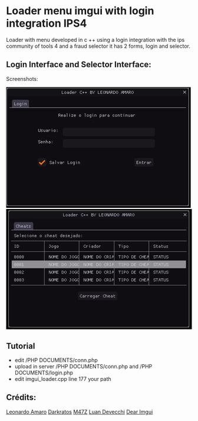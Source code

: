 # Loader menu imgui with login integration IPS4

Loader with menu developed in c ++ using a login integration with the ips community of tools 4 and a fraud selector it has 2 forms, login and selector.
## Login Interface and Selector Interface:

Screenshots:

![alt text](preview/loader01.png "Index 1")
![alt text](preview/loader02.png "Index 2")

## Tutorial
- edit /PHP DOCUMENTS/conn.php
- upload in server /PHP DOCUMENTS/conn.php and /PHP DOCUMENTS/login.php
- edit imgui_loader.cpp line 177 your path

## Crédits:  
[Leonardo Amaro](https://github.com/leonardoamaro-dev/)
[Darkratos](https://github.com/darkratos/)
[M47Z]()
[Luan Devecchi]()
[Dear Imgui](https://github.com/ocornut/imgui)
